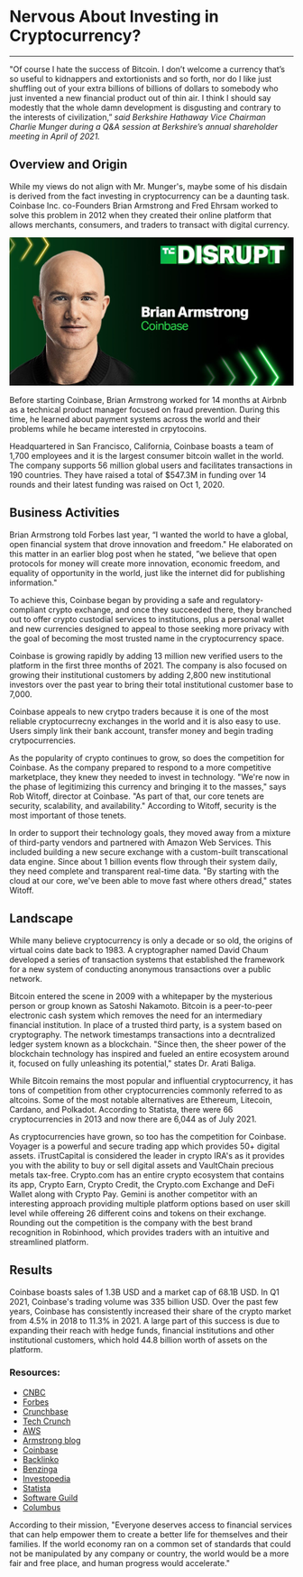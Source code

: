 # Nervous About Investing in Cryptocurrency? 
---
"Of course I hate the success of Bitcoin. I don’t welcome a currency that’s so useful to kidnappers and extortionists and so forth, nor do I like just shuffling out of your extra billions of billions of dollars to somebody who just invented a new financial product out of thin air. I think I should say modestly that the whole damn development is disgusting and contrary to the interests of civilization,” *said Berkshire Hathaway Vice Chairman Charlie Munger during a Q&A session at Berkshire’s annual shareholder meeting in April of 2021.* 

## Overview and Origin
While my views do not align with Mr. Munger's, maybe some of his disdain is derived from the fact investing in cryptocurrency can be a daunting task. Coinbase Inc. co-Founders Brian Armstrong and Fred Ehrsam worked to solve this problem in 2012 when they created their online platform that allows merchants, consumers, and traders to transact with digital currency.

![Image Credit:Coinbase](Disrupt-2021-armstrong.jpg)

Before starting Coinbase, Brian Armstrong worked for 14 months at Airbnb as a technical product manager focused on fraud prevention. During this time, he learned about payment systems across the world and their problems while he became interested in crpytocoins. 

Headquartered in San Francisco, California, Coinbase boasts a team of 1,700 employees and it is the largest consumer bitcoin wallet in the world. The company supports 56 million global users and facilitates transactions in 190 countries. They have raised a total of $547.3M in funding over 14 rounds and their latest funding was raised on Oct 1, 2020.

## Business Activities

Brian Armstrong told Forbes last year, “I wanted the world to have a global, open financial system that drove innovation and freedom." He elaborated on this matter in an earlier blog post when he stated, ”we believe that open protocols for money will create more innovation, economic freedom, and equality of opportunity in the world, just like the internet did for publishing information."

To achieve this, Coinbase began by providing a safe and regulatory-compliant crypto exchange, and once they succeeded there, they branched out to offer crypto custodial services to institutions, plus a personal wallet and new currencies designed to appeal to those seeking more privacy with the goal of becoming the most trusted name in the cryptocurrency space. 

Coinbase is growing rapidly by adding 13 million new verified users to the platform in the first three months of 2021. The company is also focused on growing their institutional customers by adding 2,800 new institutional investors over the past year to bring their total institutional customer base to 7,000. 

Coinbase appeals to new crytpo traders because it is one of the most reliable cryptocurrecny exchanges in the world and it is also easy to use. Users simply link their bank account, transfer money and begin trading crytpocurrencies. 

As the popularity of crypto continues to grow, so does the competition for Coinbase. As the company prepared to respond to a more competitive marketplace, they knew they needed to invest in technology. "We're now in the phase of legitimizing this currency and bringing it to the masses," says Rob Witoff, director at Coinbase. "As part of that, our core tenets are security, scalability, and availability." According to Witoff, security is the most important of those tenets. 

In order to support their technology goals, they moved away from a mixture of third-party vendors and partnered with Amazon Web Services. This included building a new secure exchange with a custom-built transcational data engine. Since about 1 billion events flow through their system daily, they need complete and transparent real-time data. "By starting with the cloud at our core, we've been able to move fast where others dread," states Witoff. 

## Landscape
While many believe cryptocurrency is only a decade or so old, the origins of virtual coins date back to 1983. A cryptographer named David Chaum developed a series of transaction systems that established the framework for a new system of conducting anonymous transactions over a public network.

Bitcoin entered the scene in 2009 with a whitepaper by the mysterious person or group known as Satoshi Nakamoto. Bitcoin is a peer-to-peer electronic cash system which removes the need for an intermediary financial institution. In place of a trusted third party, is a system based on cryptography. The network timestamps transactions into a decntralized ledger system known as a blockchain. "Since then, the sheer power of the blockchain technology has inspired and fueled an entire ecosystem around it, focused on fully unleashing its potential," states Dr. Arati Baliga.

 While Bitcoin remains the most popular and influential cryptocurrency, it has tons of competition from other cryptocurrencies commonly referred to as altcoins. Some of the most notable alternatives are Ethereum, Litecoin, Cardano, and Polkadot. According to Statista, there were 66 cryptocurrencies in 2013 and now there are 6,044 as of July 2021.

As cryptocurrencies have grown, so too has the competition for Coinbase. Voyager is a powerful and secure trading app which provides 50+ digital assets. iTrustCapital is considered the leader in crypto IRA's as it provides you with the ability to buy or sell digital assets and VaultChain precious metals tax-free. Crypto.com has an entire crypto ecosystem that contains its app, Crypto Earn, Crypto Credit, the Crypto.com Exchange and DeFi Wallet along with Crypto Pay. Gemini is another competitor with an interesting approach providing multiple platform options based on user skill level while offereing 26 different coins and tokens on their exchange. Rounding out the competition is the company with the best brand recognition in Robinhood, which provides traders with an intuitive and streamlined platform. 

## Results
Coinbase boasts sales of 1.3B USD and a market cap of 68.1B USD. In Q1 2021, Coinbase's trading volume was 335 billion USD. Over the past few years, Coinbase has consistently increased their share of the crypto market from 4.5% in 2018 to 11.3% in 2021. A large part of this success is due to expanding their reach with hedge funds, financial institutions and other institutional customers, which hold 44.8 billion worth of assets on the platform. 

### Resources:
- [CNBC](https://www.cnbc.com/2021/05/01/charlie-munger-calls-bitcoin-disgusting-and-contrary-to-the-interests-of-civilization.html)
- [Forbes](https://www.forbes.com/companies/coinbase/?list=fintech/&sh=639f4a32699f)
- [Crunchbase](https://www.crunchbase.com/organization/coinbase)
- [Tech Crunch](https://techcrunch.com/2021/06/28/coinbase-ceo-brian-armstrong-is-coming-to-disrupt/)
- [AWS](https://aws.amazon.com/solutions/case-studies/coinbase/)
- [Armstrong blog](https://barmstrong.medium.com/what-is-coinbases-strategy-1c5413f6e09d)
- [Coinbase](https://www.coinbase.com)
- [Backlinko](https://backlinko.com/coinbase-users#key-coinbase-stats)
- [Benzinga](https://www.benzinga.com/money/coinbase-alternative/)
- [Investopedia](https://www.investopedia.com/terms/b/bitcoin.asp)
- [Statista](https://www.statista.com/statistics/863917/number-crypto-coins-tokens/)
- [Software Guild](https://www.thesoftwareguild.com/blog/a-brief-history-of-cryptocurrency/)
- [Columbus](https://columbus.org/wp-content/uploads/2018/10/wp_the-blockchain-landscape.pdf)




According to their mission, "Everyone deserves access to financial services that can help empower them to create a better life for themselves and their families. If the world economy ran on a common set of standards that could not be manipulated by any company or country, the world would be a more fair and free place, and human progress would accelerate."